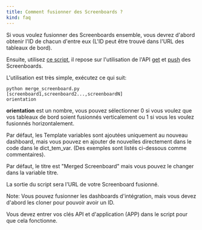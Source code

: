 ```yaml
---
title: Comment fusionner des Screenboards ?
kind: faq
---
```


Si vous voulez fusionner des Screenboards ensemble, vous devrez d'abord obtenir l'ID de chacun d'entre eux (L'ID peut être trouvé dans l'URL des tableaux de bord).

Ensuite, utilisez [ce script](https://github.com/DataDog/Miscellany/blob/master/merge_screenboards.py), il repose sur l'utilisation de l'API  [get](/api/#screenboards-get) et [push](/api/#screenboards-post) des Screenboards.

L'utilisation est très simple, exécutez ce qui suit:
```
python merge_screenboard.py [screenboard1,screenboard2...,screenboardN] 
orientation
```

**orientation** est un nombre, vous pouvez sélectionner 0 si vous voulez que vos tableaux de bord soient fusionnés verticalement ou 1 si vous les voulez fusionnés horizontalement.

Par défaut, les Template variables sont ajoutées uniquement au nouveau dashboard, mais vous pouvez en ajouter de nouvelles directement dans le code dans le dict_tem_var. (Des exemples sont listés ci-dessous comme commentaires).

Par défaut, le titre est "Merged Screenboard" mais vous pouvez le changer dans la variable titre.

La sortie du script sera l'URL de votre Screenboard fusionné.

Note: Vous pouvez fusionner les dashboards d'intégration, mais vous devez d'abord les cloner pour pouvoir avoir un ID.

Vous devez entrer vos clés API et d'application (APP) dans le script pour que cela fonctionne.